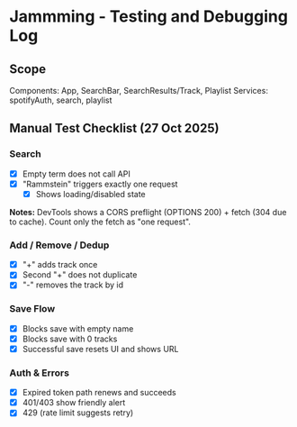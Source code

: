 # Jammming - Testing and Debugging Log

## Scope
Components: App, SearchBar, SearchResults/Track, Playlist
Services: spotifyAuth, search, playlist

## Manual Test Checklist (27 Oct 2025)

### Search
- [x] Empty term does not call API
- [x] "Rammstein" triggers exactly one request
  - [x] Shows loading/disabled state

**Notes:** DevTools shows a CORS preflight (OPTIONS 200) + fetch (304 due to cache). Count only the fetch as "one request".

### Add / Remove / Dedup
- [x] "+" adds track once
- [x] Second "+" does not duplicate
- [x] "-" removes the track by id

### Save Flow
- [x] Blocks save with empty name
- [x] Blocks save with 0 tracks
- [x] Successful save resets UI and shows URL

### Auth & Errors
- [x] Expired token path renews and succeeds
- [x] 401/403 show friendly alert
- [x] 429 (rate limit suggests retry)